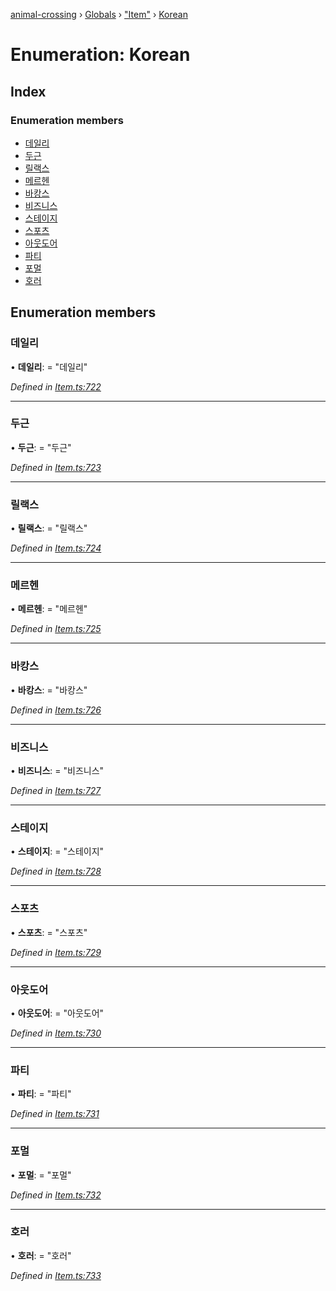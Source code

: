 [animal-crossing](../README.md) › [Globals](../globals.md) › ["Item"](../modules/_item_.md) › [Korean](_item_.korean.md)

# Enumeration: Korean

## Index

### Enumeration members

* [데일리](_item_.korean.md#데일리)
* [두근](_item_.korean.md#두근)
* [릴랙스](_item_.korean.md#릴랙스)
* [메르헨](_item_.korean.md#메르헨)
* [바캉스](_item_.korean.md#바캉스)
* [비즈니스](_item_.korean.md#비즈니스)
* [스테이지](_item_.korean.md#스테이지)
* [스포츠](_item_.korean.md#스포츠)
* [아웃도어](_item_.korean.md#아웃도어)
* [파티](_item_.korean.md#파티)
* [포멀](_item_.korean.md#포멀)
* [호러](_item_.korean.md#호러)

## Enumeration members

###  데일리

• **데일리**: = "데일리"

*Defined in [Item.ts:722](https://github.com/Norviah/animal-crossing/blob/fc7c924/module/types/Item.ts#L722)*

___

###  두근

• **두근**: = "두근"

*Defined in [Item.ts:723](https://github.com/Norviah/animal-crossing/blob/fc7c924/module/types/Item.ts#L723)*

___

###  릴랙스

• **릴랙스**: = "릴랙스"

*Defined in [Item.ts:724](https://github.com/Norviah/animal-crossing/blob/fc7c924/module/types/Item.ts#L724)*

___

###  메르헨

• **메르헨**: = "메르헨"

*Defined in [Item.ts:725](https://github.com/Norviah/animal-crossing/blob/fc7c924/module/types/Item.ts#L725)*

___

###  바캉스

• **바캉스**: = "바캉스"

*Defined in [Item.ts:726](https://github.com/Norviah/animal-crossing/blob/fc7c924/module/types/Item.ts#L726)*

___

###  비즈니스

• **비즈니스**: = "비즈니스"

*Defined in [Item.ts:727](https://github.com/Norviah/animal-crossing/blob/fc7c924/module/types/Item.ts#L727)*

___

###  스테이지

• **스테이지**: = "스테이지"

*Defined in [Item.ts:728](https://github.com/Norviah/animal-crossing/blob/fc7c924/module/types/Item.ts#L728)*

___

###  스포츠

• **스포츠**: = "스포츠"

*Defined in [Item.ts:729](https://github.com/Norviah/animal-crossing/blob/fc7c924/module/types/Item.ts#L729)*

___

###  아웃도어

• **아웃도어**: = "아웃도어"

*Defined in [Item.ts:730](https://github.com/Norviah/animal-crossing/blob/fc7c924/module/types/Item.ts#L730)*

___

###  파티

• **파티**: = "파티"

*Defined in [Item.ts:731](https://github.com/Norviah/animal-crossing/blob/fc7c924/module/types/Item.ts#L731)*

___

###  포멀

• **포멀**: = "포멀"

*Defined in [Item.ts:732](https://github.com/Norviah/animal-crossing/blob/fc7c924/module/types/Item.ts#L732)*

___

###  호러

• **호러**: = "호러"

*Defined in [Item.ts:733](https://github.com/Norviah/animal-crossing/blob/fc7c924/module/types/Item.ts#L733)*
